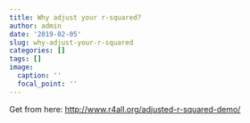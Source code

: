 ```yaml
---
title: Why adjust your r-squared?
author: admin
date: '2019-02-05'
slug: why-adjust-your-r-squared
categories: []
tags: []
image:
  caption: ''
  focal_point: ''
---
```


Get from here: http://www.r4all.org/adjusted-r-squared-demo/
